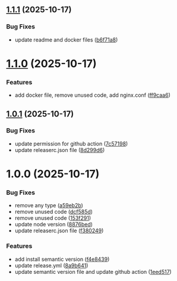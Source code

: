 ## [1.1.1](https://github.com/Alamnzr123/ops-candidate-evaluation-fullstack/compare/v1.1.0...v1.1.1) (2025-10-17)


### Bug Fixes

* update readme and docker files ([b6f71a8](https://github.com/Alamnzr123/ops-candidate-evaluation-fullstack/commit/b6f71a8f1d8b5864e2ce8c103c052b5747a160bf))

# [1.1.0](https://github.com/Alamnzr123/ops-candidate-evaluation-fullstack/compare/v1.0.1...v1.1.0) (2025-10-17)


### Features

* add docker file, remove unused code, add nginx.conf ([ff9caa6](https://github.com/Alamnzr123/ops-candidate-evaluation-fullstack/commit/ff9caa6aba5873f79361f53af792d02bec663c42))

## [1.0.1](https://github.com/Alamnzr123/ops-candidate-evaluation-fullstack/compare/v1.0.0...v1.0.1) (2025-10-17)


### Bug Fixes

* update permission for github action ([7c57198](https://github.com/Alamnzr123/ops-candidate-evaluation-fullstack/commit/7c57198a48b7ed400e943300b6333131e937b53b))
* update releaserc.json file ([8d299d6](https://github.com/Alamnzr123/ops-candidate-evaluation-fullstack/commit/8d299d6d34e87ffa457fb2d3ba907f6e2e4043e8))

# 1.0.0 (2025-10-17)


### Bug Fixes

* remove any type ([a59eb2b](https://github.com/Alamnzr123/ops-candidate-evaluation-fullstack/commit/a59eb2b18370f87dfb2188608b587592b6ad59fc))
* remove unused code ([dcf585d](https://github.com/Alamnzr123/ops-candidate-evaluation-fullstack/commit/dcf585d92bd2b6edaabf37848accc244cfd12b91))
* remove unused code ([153f291](https://github.com/Alamnzr123/ops-candidate-evaluation-fullstack/commit/153f2912a30d3bbfbb36cea453a6b9289789b11e))
* update node version ([8876bed](https://github.com/Alamnzr123/ops-candidate-evaluation-fullstack/commit/8876beda0319489caf171229495f71a949111802))
* update releaserc.json file ([f380249](https://github.com/Alamnzr123/ops-candidate-evaluation-fullstack/commit/f3802491959f00410f8602ff8d31ae5e909ba5d1))


### Features

* add install semantic version ([f4e8439](https://github.com/Alamnzr123/ops-candidate-evaluation-fullstack/commit/f4e84397c4996e1cde4426d4b5486c636e05f62e))
* update release.yml ([8a9b641](https://github.com/Alamnzr123/ops-candidate-evaluation-fullstack/commit/8a9b641313b29358ab751d6f9167413f6e362df8))
* update semantic version file and update github action ([1eed517](https://github.com/Alamnzr123/ops-candidate-evaluation-fullstack/commit/1eed517ae73cba20e09f5e37cbf7b90dac9c1f08))
